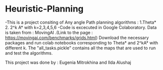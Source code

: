 # Heuristic-Planning
-This is a project consiting of Any angle Path planning algorithms :
1.Theta*
2. 2^k A* with k=2,3,4,5,6
-Code is excecuted in Google Colaboratory. 
Data is taken from : MovingAI .(Link to the page : https://movingai.com/benchmarks/grids.html) 
Download the necessary packages and run colab notebooks corresponding to Theta* and 2^kA* with different k.
The "all_tasks.pickle" contains all the maps that are used to run and test the algorithms.

This project was done by : Eugenia Mitrokhina and Ilda Alushaj
